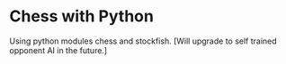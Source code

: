# Chess with Python
 Using python modules chess and stockfish. [Will upgrade to self trained opponent AI in the future.]
